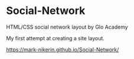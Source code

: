 # Social-Network
HTML/CSS social network layout by Glo Academy

My first attempt at creating a site layout.

https://mark-nikerin.github.io/Social-Network/

